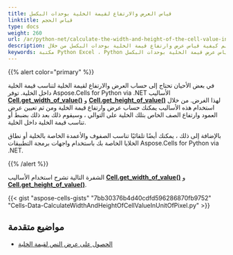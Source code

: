 ```yaml
---
title: قياس العرض والارتفاع لقيمة الخلية بوحدات البكسل
linktitle: قياس الحجم
type: docs
weight: 260
url: /ar/python-net/calculate-the-width-and-height-of-the-cell-value-in-unit-of-pixels/
description: تعلم كيفية قياس عرض وارتفاع قيمة الخلية بوحدات البكسل من خلال Aspose.Cells for Python via .NET API.
keywords: مكتبة Python Excel ، Python قياس عرض قيمة الخلية بوحدات البكسل ، Python قياس ارتفاع قيمة الخلية بوحدات البكسل ، Python الحصول على عرض قيمة الخلية بوحدات البكسل ، Python الحصول على ارتفاع قيمة الخلية بوحدات البكسل
---
```


{{% alert color="primary" %}}

في بعض الأحيان تحتاج إلى حساب العرض والارتفاع لقيمة الخلية لتناسب قيمة الخلية داخل الخلية. توفر Aspose.Cells for Python via .NET الأساليب [**Cell.get_width_of_value()**](https://reference.aspose.com/cells/python-net/aspose.cells/cell/get_width_of_value/#) و [**Cell.get_height_of_value()**](https://reference.aspose.com/cells/python-net/aspose.cells/cell/get_height_of_value/#) لهذا الغرض. من خلال استخدام هذه الأساليب يمكنك حساب عرض وارتفاع قيمة الخلية ومن ثم تعيين عرض العمود وارتفاع الصف الخاص بتلك الخلية على التوالي ، وسيقوم ذلك بعد ذلك بضبط أو تناسب قيمة الخلية داخل الخلية.

بالإضافة إلى ذلك ، يمكنك أيضًا تلقائيًا تناسب الصفوف والأعمدة الخاصة بالخلية أو نطاق الخلايا الخاصة بك باستخدام واجهات برمجة التطبيقات Aspose.Cells for Python via .NET.

{{% /alert %}}

الشفرة التالية تشرح استخدام الأساليب [**Cell.get_width_of_value()**](https://reference.aspose.com/cells/python-net/aspose.cells/cell/get_width_of_value/#) و [**Cell.get_height_of_value()**](https://reference.aspose.com/cells/python-net/aspose.cells/cell/get_height_of_value/#).

{{< gist "aspose-cells-gists" "7bb30376b4d40cdfd596286870fb9752" "Cells-Data-CalculateWidthAndHeightOfCellValueInUnitOfPixel.py" >}}

## **مواضيع متقدمة**
- [الحصول على عرض النص لقيمة الخلية](/cells/ar/python-net/get-text-width-of-cell-value/)

